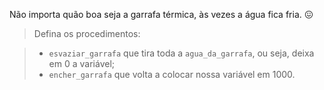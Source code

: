 Não importa quão boa seja a garrafa térmica, às vezes a água fica fria. :confounded:

> Defina os procedimentos:

> * `esvaziar_garrafa` que tira toda a `agua_da_garrafa`, ou seja, deixa em 0 a variável;
> * `encher_garrafa` que volta a colocar nossa variável em 1000.
